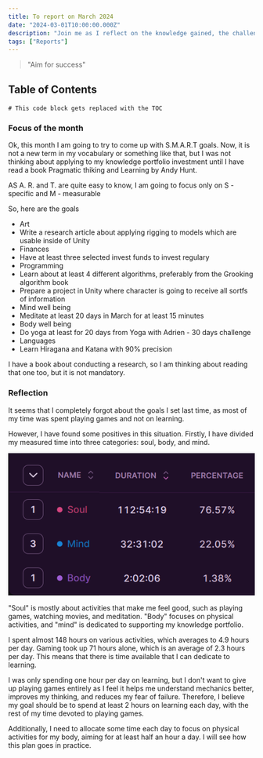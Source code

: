 ```yaml
---
title: To report on March 2024
date: "2024-03-01T10:00:00.000Z"
description: "Join me as I reflect on the knowledge gained, the challenges conquered, and the hours dedicated to learning various subjects during the month of March 2024"
tags: ["Reports"]
---
```


> "Aim for success" 

## Table of Contents

```toc
# This code block gets replaced with the TOC
```

### Focus of the month

Ok, this month I am going to try to come up with S.M.A.R.T goals. Now, it is not a new term in my vocabulary or something like that, but I was not thinking about applying to my knowledge portfolio investment until I have read a book Pragmatic thiking and Learning by Andy Hunt.

AS A. R. and T. are quite easy to know, I am going to focus only on S - specific and M - measurable

So, here are the goals

* Art
 * Write a research article about applying rigging to models which are usable inside of Unity
* Finances
 * Have at least three selected invest funds to invest regulary
* Programming
 * Learn about at least 4 different algorithms, preferably from the Grooking algorithm book
 * Prepare a project in Unity where character is going to receive all sortfs of information
* Mind well being
 * Meditate at least 20 days in March for at least 15 minutes
* Body well being
 * Do yoga at least for 20 days from Yoga with Adrien - 30 days challenge
* Languages
 * Learn Hiragana and Katana with 90% precision

I have a book about conducting a research, so I am thinking about reading that one too, but it is not mandatory. 


### Reflection

It seems that I completely forgot about the goals I set last time, as most of my time was spent playing games and not on learning.

However, I have found some positives in this situation. Firstly, I have divided my measured time into three categories: soul, body, and mind.

![time](./mindbodysoul.png "Time spent")

"Soul" is mostly about activities that make me feel good, such as playing games, watching movies, and meditation. "Body" focuses on physical activities, and "mind" is dedicated to supporting my knowledge portfolio.

I spent almost 148 hours on various activities, which averages to 4.9 hours per day. Gaming took up 71 hours alone, which is an average of 2.3 hours per day. This means that there is time available that I can dedicate to learning.

I was only spending one hour per day on learning, but I don't want to give up playing games entirely as I feel it helps me understand mechanics better, improves my thinking, and reduces my fear of failure. Therefore, I believe my goal should be to spend at least 2 hours on learning each day, with the rest of my time devoted to playing games.

Additionally, I need to allocate some time each day to focus on physical activities for my body, aiming for at least half an hour a day. I will see how this plan goes in practice.